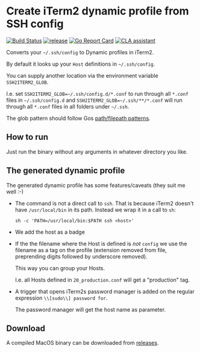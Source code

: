 # Create iTerm2 dynamic profile from SSH config

[![Build Status](https://travis-ci.org/arnested/ssh2iterm2.svg?branch=master)](https://travis-ci.org/arnested/ssh2iterm2)
[![release](https://img.shields.io/github/release/arnested/ssh2iterm2.svg)](https://github.com/arnested/ssh2iterm2/releases/latest)
[![Go Report Card](https://goreportcard.com/badge/github.com/arnested/ssh2iterm2)](https://goreportcard.com/report/github.com/arnested/ssh2iterm2)
[![CLA assistant](https://cla-assistant.io/readme/badge/arnested/ssh2iterm2)](https://cla-assistant.io/arnested/ssh2iterm2)

Converts your `~/.ssh/config` to Dynamic profiles in iTerm2.

By default it looks up your `Host` definitions in `~/.ssh/config`.

You can supply another location via the environment variable
`SSH2ITERM2_GLOB`.

I.e. set `SSH2ITERM2_GLOB=~/.ssh/config.d/*.conf` to run through all
`*.conf` files in `~/.ssh/config.d` and `SSH2ITERM2_GLOB=~/.ssh/**/*.conf` will run through all
`*.conf` files in all folders under `~/.ssh`.

The glob pattern should follow Gos [path/filepath patterns](https://golang.org/pkg/path/filepath/#Match).

## How to run

Just run the binary without any arguments in whatever directory you
like.

## The generated dynamic profile

The generated dynamic profile has some features/caveats (they suit me
well :-)

* The command is not a direct call to `ssh`. That is because iTerm2
  doesn't have `/usr/local/bin` in its path. Instead we wrap it in a
  call to `sh`:

  ```
  sh -c 'PATH=/usr/local/bin:$PATH ssh <host>'
  ```

* We add the host as a badge

* If the the filename where the Host is defined is _not_ `config` we
  use the filename as a tag on the profile (extension removed from
  file, preprending digits followed by underscore removed).

  This way you can group your Hosts.

  I.e. all Hosts defined in `20_production.conf` will get a
  "production" tag.

* A trigger that opens iTerm2s password manager is added on the
  regular expression `\\[sudo\\] password for`.

  The password manager will get the host name as parameter.

## Download

A compiled MacOS binary can be downloaded from [releases](https://github.com/arnested/ssh2iterm2/releases/latest).
